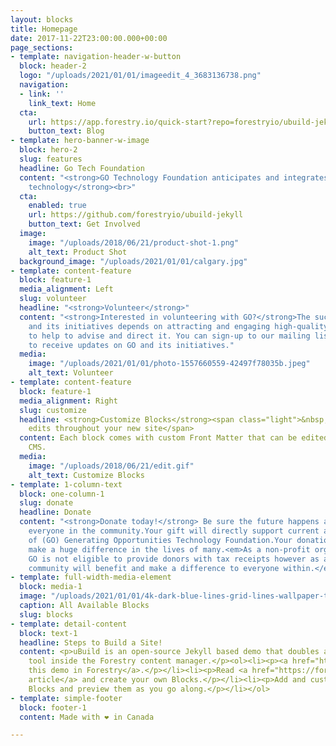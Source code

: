 ```yaml
---
layout: blocks
title: Homepage
date: 2017-11-22T23:00:00.000+00:00
page_sections:
- template: navigation-header-w-button
  block: header-2
  logo: "/uploads/2021/01/01/imageedit_4_3683136738.png"
  navigation:
  - link: ''
    link_text: Home
  cta:
    url: https://app.forestry.io/quick-start?repo=forestryio/ubuild-jekyll&provider=github&engine=jekyll
    button_text: Blog
- template: hero-banner-w-image
  block: hero-2
  slug: features
  headline: Go Tech Foundation
  content: "<strong>GO Technology Foundation anticipates and integrates disruptive
    technology</strong><br>"
  cta:
    enabled: true
    url: https://github.com/forestryio/ubuild-jekyll
    button_text: Get Involved
  image:
    image: "/uploads/2018/06/21/product-shot-1.png"
    alt_text: Product Shot
  background_image: "/uploads/2021/01/01/calgary.jpg"
- template: content-feature
  block: feature-1
  media_alignment: Left
  slug: volunteer
  headline: "<strong>Volunteer</strong>"
  content: "<strong>Interested in volunteering with GO?</strong>The success of GO
    and its initiatives depends on attracting and engaging high-quality volunteers
    to help to advise and direct it. You can sign-up to our mailing list (see below)
    to receive updates on GO and its initiatives."
  media:
    image: "/uploads/2021/01/01/photo-1557660559-42497f78035b.jpeg"
    alt_text: Volunteer
- template: content-feature
  block: feature-1
  media_alignment: Right
  slug: customize
  headline: <strong>Customize Blocks</strong><span class="light">&nbsp;to make quick
    edits throughout your new site</span>
  content: Each block comes with custom Front Matter that can be edited in Forestry
    CMS.
  media:
    image: "/uploads/2018/06/21/edit.gif"
    alt_text: Customize Blocks
- template: 1-column-text
  block: one-column-1
  slug: donate
  headline: Donate
  content: "<strong>Donate today!</strong> Be sure the future happens and supports
    everyone in the community.Your gift will directly support current and future initiatives
    of (GO) Generating Opportunities Technology Foundation.Your donation today will
    make a huge difference in the lives of many.<em>As a non-profit organization,
    GO is not eligible to provide donors with tax receipts however as a member, the
    community will benefit and make a difference to everyone within.</em>"
- template: full-width-media-element
  block: media-1
  image: "/uploads/2021/01/01/4k-dark-blue-lines-grid-lines-wallpaper-thumb.jpg"
  caption: All Available Blocks
  slug: blocks
- template: detail-content
  block: text-1
  headline: Steps to Build a Site!
  content: <p>uBuild is an open-source Jekyll based demo that doubles as a builder
    tool inside the Forestry content manager.</p><ol><li><p><a href="https://app.forestry.io/quick-start?repo=forestryio/ubuild-jekyll&provider=github&engine=jekyll">Import
    this demo in Forestry</a>.</p></li><li><p>Read <a href="https://forestry.io/blog/ubuild-a-new-theme-for-static-sites-using-blocks/">our
    article</a> and create your own Blocks.</p></li><li><p>Add and customize the available
    Blocks and preview them as you go along.</p></li></ol>
- template: simple-footer
  block: footer-1
  content: Made with ❤︎ in Canada

---
```

